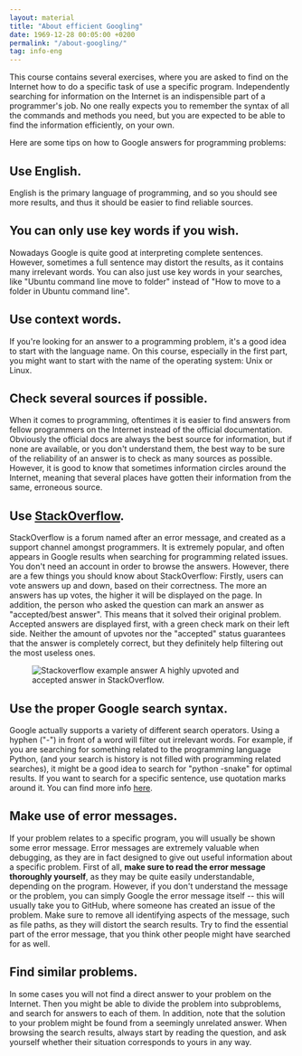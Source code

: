 ```yaml
---
layout: material
title: "About efficient Googling"
date: 1969-12-28 00:05:00 +0200
permalink: "/about-googling/"
tag: info-eng
---
```


This course contains several exercises, where you are asked to find on the Internet how to do a specific task of use a specific program. Independently searching for information on the Internet is an indispensible part of a programmer's job. No one really expects you to remember the syntax of all the commands and methods you need, but you are expected to be able to find the information efficiently, on your own. 

Here are some tips on how to Google answers for programming problems:

## Use English.

English is the primary language of programming, and so you should see more results, and thus it should be easier to find reliable sources.

## You can only use key words if you wish.

Nowadays Google is quite good at interpreting complete sentences. However, sometimes a full sentence may distort the results, as it contains many irrelevant words. You can also just use key words in your searches, like  "Ubuntu command line move to folder" instead of "How to move to a folder in Ubuntu command line". 

## Use context words.

If you're looking for an answer to a programming problem, it's a good idea to start with the language name. On this course, especially in the first part, you might want to start with the name of the operating system: Unix or Linux. 

## Check several sources if possible.

When it comes to programming, oftentimes it is easier to find answers from fellow programmers on the Internet instead of the official documentation. Obviously the official docs are always the best source for information, but if none are available, or you don't understand them, the best way to be sure of the reliability of an answer is to check as many sources as possible. However, it is good to know that sometimes information circles around the Internet, meaning that several places have gotten their information from the same, erroneous source.

## Use <a href="https://stackoverflow.com/">StackOverflow</a>.

StackOverflow is a forum named after an error message, and created as a support channel amongst programmers. It is extremely popular, and often appears in Google results when searching for programming related issues. You don't need an account in order to browse the answers. However, there are a few things you should know about StackOverflow: Firstly, users can vote answers up and down, based on their correctness. The more an answers has up votes, the higher it will be displayed on the page. In addition, the person who asked the question can mark an answer as "accepted/best answer". This means that it solved their original problem. Accepted answers are displayed first, with a green check mark on their left side. Neither the amount of upvotes nor the "accepted" status guarantees that the answer is completely correct, but they definitely help filtering out the most useless ones.

<figure class="stackoverflow-example">
<img alt="Stackoverflow example answer" src="/assets/exit_vim.png">
<figcatpion>A highly upvoted and accepted answer in StackOverflow.</figcatpion>
</figure>


## Use the proper Google search syntax.

Google actually supports a variety of different search operators. Using a hyphen ("-") in front of a word will filter out irrelevant words. For example, if you are searching for something related to the programming language Python, (and your search is history is not filled with programming related searches), it might be a good idea to search for "python -snake" for optimal results. If you want to search for a specific sentence, use quotation marks around it. You can find more info [here](https://support.google.com/websearch/answer/2466433).

## Make use of error messages.

If your problem relates to a specific program, you will usually be shown some error message. Error messages are extremely valuable when debugging, as they are in fact designed to give out useful information about a specific problem. First of all, **make sure to read the error message thoroughly yourself**, as they may be quite easily understandable, depending on the program. However, if you don't understand the message or the problem, you can simply Google the error message itself -- this will usually take you to GitHub, where someone has created an issue of the problem. Make sure to remove all identifying aspects of the message, such as file paths, as they will distort the search results. Try to find the essential part of the error message, that you think other people might have searched for as well.

## Find similar problems.

In some cases you will not find a direct answer to your problem on the Internet. Then you might be able to divide the problem into subproblems, and search for answers to each of them. In addition, note that the solution to your problem might be found from a seemingly unrelated answer. When browsing the search results, always start by reading the question, and ask yourself whether their situation corresponds to yours in any way.
